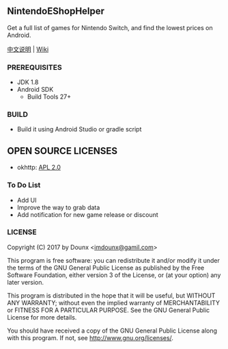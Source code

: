 ## NintendoEShopHelper

Get a full list of games for Nintendo Switch, and find the lowest prices on Android.  

[中文说明](https://github.com/Dounx/NintendoEShopHelper/master/docs/README-zh.md) | [Wiki](https://github.com/Dounx/NintendoEShopHelper/wiki)

### PREREQUISITES

* JDK 1.8
* Android SDK
  - Build Tools 27+

### BUILD

* Build it using Android Studio or gradle script

## OPEN SOURCE LICENSES

<ul>
    <li>okhttp: <a href="https://github.com/square/okhttp/blob/master/LICENSE.txt">APL 2.0</a></li>
</ul>

### To Do List

* Add UI
* Improve the way to grab data
* Add notification for new game release or discount

### LICENSE

Copyright (C) 2017 by Dounx <<imdounx@gamil.com>>  

This program is free software: you can redistribute it and/or modify
it under the terms of the GNU General Public License as published by
the Free Software Foundation, either version 3 of the License, or
(at your option) any later version.

This program is distributed in the hope that it will be useful,
but WITHOUT ANY WARRANTY; without even the implied warranty of
MERCHANTABILITY or FITNESS FOR A PARTICULAR PURPOSE.  See the
GNU General Public License for more details.

You should have received a copy of the GNU General Public License
along with this program. If not, see <http://www.gnu.org/licenses/>.
